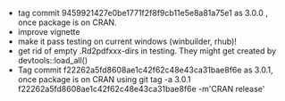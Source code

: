 - tag commit  9459921427e0be1771f2f8f9cb11e5e8a81a75e1  as  3.0.0 , once package is on CRAN.
- improve vignette
- make it pass testing on current windows (winbuilder, rhub)!
- get rid of empty .Rd2pdfxxx-dirs in testing. They might get created by devtools::load_all()
- Tag commit f22262a5fd8608ae1c42f62c48e43ca31bae8f6e as 3.0.1, once package is on CRAN using
	git tag -a 3.0.1 f22262a5fd8608ae1c42f62c48e43ca31bae8f6e -m'CRAN release'
